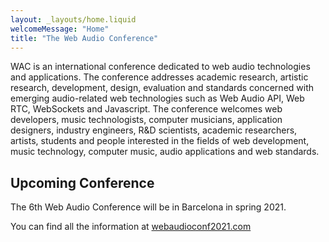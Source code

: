 ```yaml
---
layout: _layouts/home.liquid
welcomeMessage: "Home"
title: "The Web Audio Conference"
---
```


WAC is an international conference dedicated to web audio technologies and applications. The conference addresses academic research, artistic research, development, design, evaluation and standards concerned with emerging audio-related web technologies such as Web Audio API, Web RTC, WebSockets and Javascript. The conference welcomes web developers, music technologists, computer musicians, application designers, industry engineers, R&D scientists, academic researchers, artists, students and people interested in the fields of web development, music technology, computer music, audio applications and web standards.

## Upcoming Conference

The 6th Web Audio Conference will be in Barcelona in spring 2021.

You can find all the information at <a href="https://www.webaudioconf2021.com/" target="_blank" rel="noopener">webaudioconf2021.com</a>
